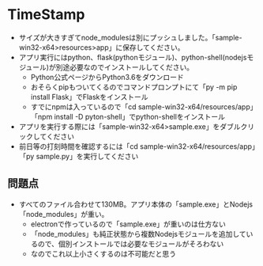 # TimeStamp

- サイズが大きすぎてnode_modulesは別にプッシュしました。「sample-win32-x64>resources>app」に保存してください。
- アプリ実行にはpython、flask(pythonモジュール)、python-shell(nodejsモジュール)が別途必要なのでインストールしてください。 
  - Python公式ページからPython3.6をダウンロード    
  - おそらくpipもついてくるのでコマンドプロンプトにて「py -m pip install Flask」でFlaskをインストール 
  - すでにnpmは入っているので「cd sample-win32-x64/resources/app」「npm install -D pyton-shell」でpython-shellをインストール
- アプリを実行する際には「sample-win32-x64>sample.exe」をダブルクリックしてください
- 前日等の打刻時間を確認するには「cd sample-win32-x64/resources/app」「py sample.py」を実行してください

## 問題点
- すべてのファイル合わせて130MB。アプリ本体の「sample.exe」とNodejs「node_modules」が重い。
  - electronで作っているので「sample.exe」が重いのは仕方ない
  - 「node_modules」も純正状態から複数Nodejsモジュールを追加しているので、個別インストールでは必要なモジュールがそろわない
  - なのでこれ以上小さくするのは不可能だと思う
